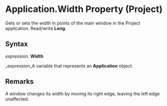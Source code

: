 
# Application.Width Property (Project)

Gets or sets the width in points of the main window in the Project application. Read/write  **Long**.


## Syntax

 _expression_. **Width**

 _expression_A variable that represents an  **Application** object.


## Remarks

A window changes its width by moving its right edge, leaving the left edge unaffected. 

